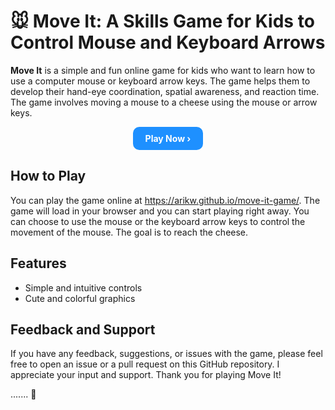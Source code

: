 # 🐭 **Move It**: A Skills Game for Kids to Control Mouse and Keyboard Arrows

**Move It** is a simple and fun online game for kids who want to learn how to use a computer mouse or keyboard arrow keys. The game helps them to develop their hand-eye coordination, spatial awareness, and reaction time. The game involves moving a mouse to a cheese using the mouse or arrow keys.

<div style="text-align: center; margin: 1em;">
<a href="https://arikw.github.io/move-it-game/" style="display: inline-block; padding: 10px 20px; background-color: dodgerblue; color: white; border-radius: 10px; text-decoration: none; font-weight: bold;">Play Now ›</a>
</div>

## How to Play

You can play the game online at https://arikw.github.io/move-it-game/. The game will load in your browser and you can start playing right away. You can choose to use the mouse or the keyboard arrow keys to control the movement of the mouse. The goal is to reach the cheese.

## Features

- Simple and intuitive controls
- Cute and colorful graphics

## Feedback and Support

If you have any feedback, suggestions, or issues with the game, please feel free to open an issue or a pull request on this GitHub repository. I appreciate your input and support. Thank you for playing Move It!

....... 🧀